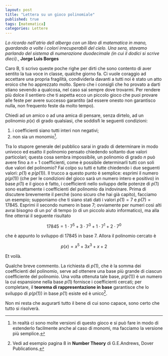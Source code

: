 ```yaml
---
layout: post
title: "Lettera su un gioco polinomiale"
published: true
tags: [matematica]
categories: Lettere
---
```


<p>

*Lo ricordo nell'atrio dell
albergo con un libro di matematica in mano, guardando
a volte i colori irrecuperabili del cielo.
Una sera, stavamo parlando del sistema di
numerazione duodecimale (in cui il dodici si scrive dieci).*, **Jorge Luis Borges**


Caro B, ti scrivo queste poche righe per dirti che sono contento di aver
sentito la tua voce in classe, qualche giorno fa. Ci vuole coraggio ad
accettare una propria fragilità, condividerla davanti a tutti noi è stato
un atto eroico che ho apprezzato molto. Spero che i consigli che ho provato
a darti stiano sevendo a qualcosa, nel caso sai sempre dove trovarmi. Per
rendere più dolce il sentiero che ti aspetta ecco un piccolo gioco che puoi provare alle feste per avere successo garantito (ad essere onesto non garantisco nulla, non frequento feste da molto tempo).

Chiedi ad un amico o ad una amica di pensare, senza dirtelo, ad un polinomio $p(x)$ di grado qualsiasi, che soddisfi le seguenti condizioni:

1. i coefficienti siano tutti interi non negativi;
2. non sia un monomio[^1].

Tra lo stupore generale del pubblico sarai in grado di determinare in modo univoco ed esatto il polinomio pensato chiedendo soltanto due valori 
particolari; questa cosa sembra impossibile, un polinomio di grado $n$ può avere fino a $n+1$ coefficienti, come
è possibile determinarli tutti con soli due valori del polinomio? Fai colpo su tutti e tutte chiedendo i due seguenti valori:
$p(1)$ e $p(p(1))$. Il trucco a questo punto è semplice: esprimi il numero $p(p(1))$ (che per le condizioni del gioco sarà un 
numero intero e positivo) in base $p(1)$ e il gioco è fatto, i coefficienti nello sviluppo delle potenze di $p(1)$ sono
esattamente i coefficienti del polinomio da indovinare. Prima di discutere brevemente il perché (sono sicuro che hai già capito), facciamo
un esempio; supponiamo che ti siano stati dati i valori $p(1) = 7$ e $p(7)=17845$. Esprimi il secondo numero in base $7$; ovviamente per
numeri così alti avrai bisogno di un po' di tempo (o di un piccolo aiuto informatico), ma alla fine otterrai il seguente risultato

$$ 17845 = 1\cdot 7^5+3\cdot 7^3+ 1\cdot 7^1 + 2\cdot 7^0$$

che è appunto lo sviluppo di $17845$ in base $7$. Allora il polinomio cercato è

$$ p(x) = x^5 + 3x^3+x+2 $$

Et voilà. 

Qualche breve commento. La richiesta di $p(1)$, che è la somma dei coefficienti del polinomio, serve ad ottenere una base
più grande di ciascun coefficiente del polinomio. Una volta ottenuta tale base, $p(p(1))$ è un numero la cui espansione nella
base $p(1)$ fornisce i coefficienti cercati; per completare, il **teorema di rappresentazione in base** garantisce che lo sviluppo di $p(p(1))$ in base $p(1)$ esiste ed è unico[^2]. 

Non mi resta che augurarti tutto il bene di cui sono capace, sono certo che tutto si risolverà.

[^1]: In realtà ci sono molte versioni di questo gioco e si può fare in modo di estenderlo facilmente anche al caso di monomi, ma facciamo la versione più semplice.

[^2]:Vedi ad esempio pagina 8 in **Number Theory** di G.E.Andrews, Dover Publications.



